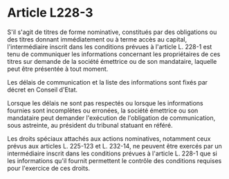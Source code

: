 # Article L228-3

S'il s'agit de titres de forme nominative, constitués par des obligations ou des titres donnant immédiatement ou à terme accès au capital, l'intermédiaire inscrit dans les conditions prévues à l'article L. 228-1 est tenu de communiquer les informations concernant les propriétaires de ces titres sur demande de la société émettrice ou de son mandataire, laquelle peut être présentée à tout moment.

Les délais de communication et la liste des informations sont fixés par décret en Conseil d'Etat.

Lorsque les délais ne sont pas respectés ou lorsque les informations fournies sont incomplètes ou erronées, la société émettrice ou son mandataire peut demander l'exécution de l'obligation de communication, sous astreinte, au président du tribunal statuant en référé.

Les droits spéciaux attachés aux actions nominatives, notamment ceux prévus aux articles L. 225-123 et L. 232-14, ne peuvent être exercés par un intermédiaire inscrit dans les conditions prévues à l'article L. 228-1 que si les informations qu'il fournit permettent le contrôle des conditions requises pour l'exercice de ces droits.
